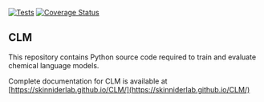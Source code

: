 [![Tests](https://github.com/skinniderlab/CLM/actions/workflows/tests.yml/badge.svg)](https://github.com/skinniderlab/CLM/actions/workflows/tests.yml)
[![Coverage Status](https://coveralls.io/repos/github/skinniderlab/CLM/badge.svg?branch=master)](https://coveralls.io/github/skinniderlab/CLM?branch=master)

## CLM

This repository contains Python source code required to train and evaluate chemical language models.

Complete documentation for CLM is available at [https://skinniderlab.github.io/CLM/](https://skinniderlab.github.io/CLM/)
